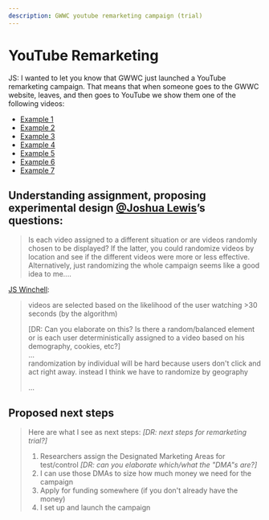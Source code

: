 ```yaml
---
description: GWWC youtube remarketing campaign (trial)
---
```


# YouTube Remarketing

JS: I wanted to let you know that GWWC just launched a YouTube remarketing campaign. That means that when someone goes to the GWWC website, leaves, and then goes to YouTube we show them one of the following videos:

* [Example 1](https://www.youtube.com/watch?v=GYeDfRx8U7k&t=12s)
* [Example 2](https://www.youtube.com/c/GivingWhatWeCanCommunity/videos)
* [Example 3](https://www.youtube.com/watch?v=sdo8m7aVB6I)
* [Example 4](https://www.youtube.com/watch?v=4vL2TuygAfg&t=319s)
* [Example 5](https://www.youtube.com/watch?v=D4T-q1vAgzE)
* [Example 6](https://www.youtube.com/watch?v=41tlWqyD094&t=92s)
* [Example 7](https://www.youtube.com/watch?v=JiG_NrxIEns&t=636s)

## Understanding assignment, proposing experimental design [@Joshua Lewis](https://givingexperiments.slack.com/team/U01UF8NJEAX)’s questions:

> Is each video assigned to a different situation or are videos randomly chosen to be displayed? If the latter, you could randomize videos by location and see if the different videos were more or less effective. Alternatively, just randomizing the whole campaign seems like a good idea to me....

[JS Winchell](https://app.slack.com/team/U028K7WG49H):  

> videos are selected based on the likelihood of the user watching &gt;30 seconds \(by the algorithm\)
>
> \[DR: Can you elaborate on this? Is there a random/balanced element or is each user deterministically assigned to a video based on his demography, cookies, etc?\]  
> ...  
> randomization by individual will be hard  because users don't click and act right away. instead I think we have to randomize by geography
>
> ...

## Proposed next steps

> Here are what I see as next steps:  _\[DR: next steps for remarketing trial?\]_
>
> 1. Researchers assign the Designated Marketing Areas for test/control _\[DR: can you elaborate which/what the "DMA"s are?\]_
> 2. I can use those DMAs to size how much money we need for the campaign
> 3. Apply for funding somewhere \(if you don't already have the money\)
> 4. I set up and launch the campaign



